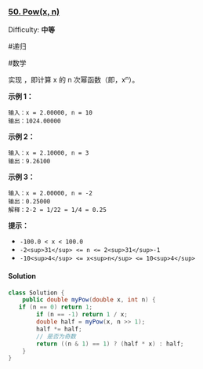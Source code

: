 ### [50. Pow(x, n)](https://leetcode-cn.com/problems/powx-n/)

Difficulty: **中等**

#递归  

#数学


实现  ，即计算 x 的 n 次幂函数（即，x<sup><span style="font-size: 10.8333px; display: inline;">n</span></sup>）。

**示例 1：**

```
输入：x = 2.00000, n = 10
输出：1024.00000
```

**示例 2：**

```
输入：x = 2.10000, n = 3
输出：9.26100
```

**示例 3：**

```
输入：x = 2.00000, n = -2
输出：0.25000
解释：2-2 = 1/22 = 1/4 = 0.25
```

**提示：**

*   `-100.0 < x < 100.0`
*   `-2<sup>31</sup> <= n <= 2<sup>31</sup>-1`
*   `-10<sup>4</sup> <= x<sup>n</sup> <= 10<sup>4</sup>`


#### Solution

```java
class Solution {
    public double myPow(double x, int n) {
   if (n == 0) return 1;
        if (n == -1) return 1 / x;
        double half = myPow(x, n >> 1);
        half *= half;
        // 是否为奇数
        return ((n & 1) == 1) ? (half * x) : half;
    }
}
```